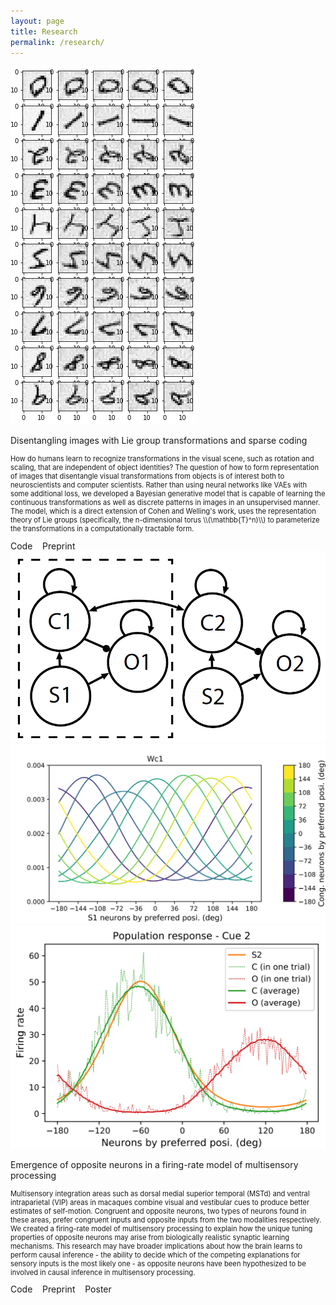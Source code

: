 ```yaml
---
layout: page
title: Research
permalink: /research/
---
```



<div class="container">
<div class="leftpane">
	<img src="/assets/images/operator_visualization.png" alt="drawing"/>
</div>
<div class="rightpane" markdown="1">
<p class="title">Disentangling images with Lie group transformations and sparse coding</p>
<p class="body" markdown="1" style="font-size: 80%">How do humans learn to recognize transformations in the visual scene, such as rotation and scaling, that are independent of object identities? The question of how to form representation of images that disentangle visual transformations from objects is of interest both to neuroscientists and computer scientists. Rather than using neural networks like VAEs with some additional loss, we developed a Bayesian generative model that is capable of learning the continuous transformations as well as discrete patterns in images in an unsupervised manner. The model, which is a direct extension of Cohen and Welling's <a href="http://proceedings.mlr.press/v32/cohen14.html" style="text-decoration:none">work</a>, uses the representation theory of Lie groups (specifically, the n-dimensional torus \\(\mathbb{T}^n)\\) to parameterize the transformations in a computationally tractable form.
</p>
<a href="https://github.com/hchau630/form-and-motion" style="text-decoration: none">Code</a> &nbsp;&nbsp;
<a href="https://arxiv.org/abs/2012.12071" style="text-decoration: none">Preprint</a>
</div>
</div>

<div class="container">
  <div class="leftpane">
  	<img src="/assets/images/model_decentralized.png" alt="drawing"/>
  	<img src="/assets/images/wc1_reorder.png" alt="drawing"/>
  	<img src="/assets/images/population_response_s2.png" alt="drawing"/>
  </div>
  <div class="rightpane">
  <p class="title">Emergence of opposite neurons in a firing-rate model of multisensory processing</p>
  <p class="body" style="font-size: 80%">Multisensory integration areas such as dorsal medial superior temporal (MSTd) and ventral intraparietal (VIP) areas in macaques combine visual and vestibular cues to produce better estimates of self-motion. Congruent and opposite neurons, two types of neurons found in these areas, prefer congruent inputs and opposite inputs from the two modalities respectively. We created a firing-rate model of multisensory processing to explain how the unique tuning properties of opposite neurons may arise from biologically realistic synaptic learning mechanisms. This research may have broader implications about how the brain learns to perform causal inference - the ability to decide which of the competing explanations for sensory inputs is the most likely one - as opposite neurons have been hypothesized to be involved in causal inference in multisensory processing.
  </p>
  <a href="https://github.com/hchau630/opposite-neurons" style="text-decoration: none">Code</a> &nbsp;&nbsp;
  <a href="https://www.biorxiv.org/content/10.1101/845743v3.full" style="text-decoration: none">Preprint</a> &nbsp;&nbsp;
  <a href="/assets/pdf/operator_visualization.pdf" style="text-decoration: none">Poster</a>
  </div>
</div>
